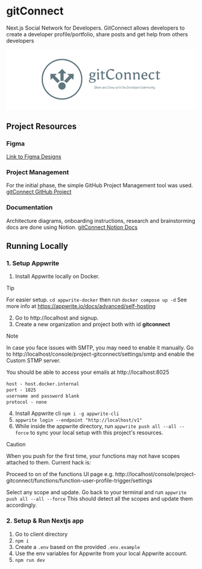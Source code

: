 # gitConnect
Next.js Social Network for Developers.
GitConnect allows developers to  create a developer profile/portfolio, share posts and get help from others developers

![gitconnect-logo-with-slogan.png](assets/gitconnect-logo-with-slogan.png)

## Project Resources
### Figma
[Link to Figma Designs](https://www.figma.com/design/1nkE9Ab7HLbtxJtSzWawnk/gitConnect?node-id=0-1&t=Eyfjd1ZZcxTkCgI0-1)
### Project Management
For the initial phase, the simple GitHub Project Management tool was used.
[gitConnect GitHub Project](https://github.com/users/JoshuaOndieki/projects/2)
### Documentation
Architecture diagrams, onboarding instructions, research and brainstorming docs are done using Notion.
[gitConnect Notion Docs](https://troubled-milk-3ff.notion.site/gitConnect-ea20192794c14730ab3d732db1030d03?pvs=4)

## Running Locally
### 1. Setup Appwrite
1. Install Appwrite locally on Docker.
> [!TIP]
> For easier setup.
> `cd appwrite-docker` then run `docker compose up -d`
> See more info at https://appwrite.io/docs/advanced/self-hosting
2. Go to http://localhost and signup.
3. Create a new organization and project both with id **gitconnect**
> [!NOTE]
> In case you face issues with SMTP, you may need to enable it manually.
> Go to http://localhost/console/project-gitconnect/settings/smtp and enable the Custom STMP server.
> 
> You should be able to access your emails at http://localhost:8025
```
host - host.docker.internal
port - 1025
username and password blank
protocol - none
```

4. Install Appwrite cli `npm i -g appwrite-cli`
5. `appwrite login --endpoint "http://localhost/v1"`
6. While inside the appwrite directory, run `appwrite push all --all --force` to sync your local setup with this project's resources.
> [!CAUTION]
> When you push for the first time, your functions may not have scopes attached to them. Current hack is:
> 
> Proceed to on of the functions UI page e.g. http://localhost/console/project-gitconnect/functions/function-user-profile-trigger/settings
> 
> Select any scope and update.
> Go back to your terminal and run `appwrite push all --all --force`
> This should detect all the scopes and update them accordingly.

### 2. Setup & Run Nextjs app
1. Go to client directory
2. `npm i`
3. Create a `.env` based on the provided `.env.example`
4. Use the env variables for Appwrite from your local Appwrite account.
5. `npm run dev`
